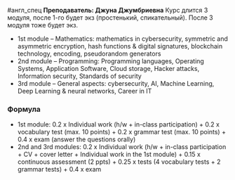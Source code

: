 #англ_спец
**Преподаватель: Джуна Джумбриевна**
Курс длится 3 модуля, после 1-го будет экз (простенький, спикательный). После 3 модуля тоже будет экз.

- 1st module – Mathematics: mathematics in cybersecurity, symmetric and asymmetric encryption, hash functions & digital signatures, blockchain technology, encoding, pseudorandom generators
- 2nd module – Programming: Programming languages, Operating Systems, Application Software, Cloud storage, Hacker attacks, Information security, Standards of security
- 3rd module – General aspects: cybersecurity, AI, Machine Learning, Deep Learning & neural networks, Career in IT

### Формула
- 1st module: 0.2 x Individual work (h/w + in-class participation) + 0.2 x vocabulary test (max. 10 points) + 0.2 x grammar test (max. 10 points) + 0.4 x exam (answer the questions orally)
- 2nd and 3rd modules: 0.2 x Individual work (h/w + in-class participation + CV + cover letter + Individual work in the 1st module) + 0.15 x continuous assessment (2 ppts) + 0.25 x tests (4 vocabulary tests + 2 grammar tests) + 0.4 x exam